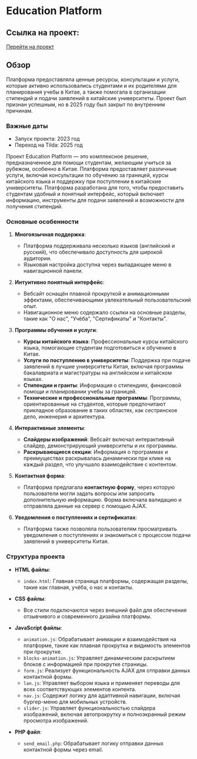 # Education Platform

## Ссылка на проект:
[Перейти на проект](http://ce81855.tw1.ru)

## Обзор
Платформа предоставляла ценные ресурсы, консультации и услуги, которые активно использовались студентами и их родителями для планирования учебы в Китае, а также помогала в организации стипендий и подачи заявлений в китайские университеты. Проект был признан успешным, но в 2025 году был закрыт по внутренним причинам.

### Важные даты
  - Запуск проекта: 2023 год
  - Переход на Tilda: 2025 год

Проект Education Platform — это комплексное решение, предназначенное для помощи студентам, желающим учиться за рубежом, особенно в Китае. Платформа предоставляет различные услуги, включая консультации по обучению за границей, курсы китайского языка и поддержку при поступлении в китайские университеты. Платформа разработана для того, чтобы предоставить студентам удобный и понятный интерфейс, который включает информацию, инструменты для подачи заявлений и возможности для получения стипендий.

### Основные особенности

1. **Многоязычная поддержка**:
   - Платформа поддерживала несколько языков (английский и русский), что обеспечивало доступность для широкой аудитории.
   - Языковая настройка доступна через выпадающее меню в навигационной панели.

2. **Интуитивно понятный интерфейс**:
   - Вебсайт оснащён плавной прокруткой и анимационными эффектами, обеспечивающими увлекательный пользовательский опыт.
   - Навигационное меню содержало ссылки на основные разделы, такие как "О нас", "Учёба", "Сертификаты" и "Контакты".

3. **Программы обучения и услуги**:
   - **Курсы китайского языка**: Профессиональные курсы китайского языка, помогающие студентам подготовиться к обучению в Китае.
   - **Услуги по поступлению в университеты**: Поддержка при подаче заявлений в лучшие университеты Китая, включая программы бакалавриата и магистратуры на английском и китайском языках.
   - **Стипендии и гранты**: Информация о стипендиях, финансовой помощи и планировании учебы за границей.
   - **Технические и профессиональные программы**: Программы, ориентированные на студентов, которые предпочитают прикладное образование в таких областях, как сестринское дело, инженерия и архитектура.

4. **Интерактивные элементы**:
   - **Слайдеры изображений**: Вебсайт включал интерактивный слайдер, демонстрирующий университеты и их программы.
   - **Раскрывающиеся секции**: Информация о программах и преимуществах раскрывалась динамически при клике на каждый раздел, что улучшало взаимодействие с контентом.

5. **Контактная форма**:
   - Платформа предлагала **контактную форму**, через которую пользователи могли задать вопросы или запросить дополнительную информацию. Форма включала валидацию и отправляла данные на сервер с помощью AJAX.

6. **Уведомления о поступлениях и сертификатах**:
   - Платформа также позволяла пользователям просматривать уведомления о поступлениях и знакомиться с процессом подачи заявлений в университеты Китая.

### Структура проекта

- **HTML файлы**:
  - `index.html`: Главная страница платформы, содержащая разделы, такие как главная, учёба, о нас и контакты.
  
- **CSS файлы**:
  - Все стили подключаются через внешний файл для обеспечения отзывчивого и современного дизайна платформы.
  
- **JavaScript файлы**:
  - `animation.js`: Обрабатывает анимации и взаимодействия на платформе, такие как плавная прокрутка и видимость элементов при прокрутке.
  - `blocks-animation.js`: Управляет динамическим раскрытием блоков с информацией при прокрутке страницы.
  - `form.js`: Реализует функциональность AJAX для отправки данных контактной формы.
  - `lan.js`: Управляет выбором языка и применяет переводы для всех соответствующих элементов контента.
  - `nav.js`: Содержит логику для адаптивной навигации, включая бургер-меню для мобильных устройств.
  - `slider.js`: Управляет функциональностью слайдера изображений, включая автопрокрутку и полноэкранный режим просмотра изображений.

- **PHP файл**:
  - `send_email.php`: Обрабатывает логику отправки данных контактной формы через email.
